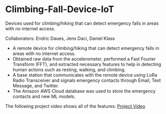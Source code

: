 # Climbing-Fall-Device-IoT
Devices used for climbing/hiking that can detect emergency falls in areas with no internet access.

Collaborators: Endric Daues, Jens Daci, Daniel Klass

- A remote device for climbing/hiking that can detect emergency falls in areas with no internet access.
- Obtained raw data from the accelerometer, performed a Fast Fourier Transform (FFT), and extracted necessary features to help in detecting human actions such as resting, walking, and climbing.
- A base station that communicates with the remote device using LoRa Radio Transceiver and signals emergency contacts through Email, Text Message, and Twitter.
- The Amazon AWS Cloud database was used to store the emergency contacts and new ML models.

The following project video shows all of the features: 
[Project Video](https://drive.google.com/file/d/1UZ5QiYrCxa40tDB8aFlJofjTBHB9eIi3/view?usp=sharing)

